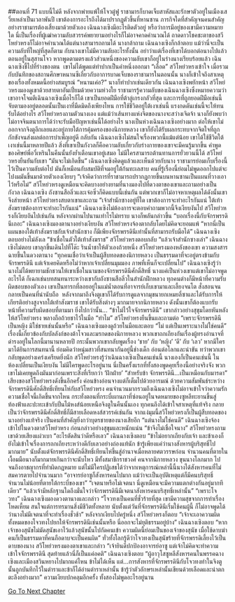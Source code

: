 ##ตอนที่ 71 แบบนี้ไม่ดี
หลังจากพ่ายแพ้ให้โจวตู๋ฟู ราชามารก็บาดเจ็บสาหัสและรักษาตัวอยู่ในเมืองเสวี่ยเหล่าเป็นเวลาพันปี เขาต้องการอะไรถึงได้มาปรากฏตัวขึ้นที่หานซาน ภารกิจใดที่สำคัญจนคนสำคัญอย่างราชามารต้องเสี่ยงมาด้วยตัวเอง เฉินฉางเซิงมีอะไรติดตัวอยู่ หรือว่าการมีอยู่ของเขามีความหมายใด
นี่เป็นเรื่องที่ผู้เฒ่าความลับสวรรค์พยายามอย่างไรก็ไม่อาจคาดคำนวณได้ ถาดดาวโชคชะตาของสวีโหย่วหรงก็ไม่อาจคำนวณได้แต่นางสามารถถามได้
นางกล้าถาม เฉินฉางเซิงก็กล้าตอบ แม้ว่านี่จะเป็นความลับที่ใหญ่ที่สุดก็ตาม กับนางเขาไม่มีความลับอะไรทั้งนั้น อย่าว่าแต่เรื่องที่เขาได้บอกต่อนางไปแล้วตอนอยู่ในสุสานโจว หากพูดตามตรงแล้วส่วนหนึ่งของความลับเขาก็อยู่ในร่างนางเรียบร้อยแล้ว
เฉินฉางเซิงชี้ไปที่ร่างของตน  เขาไม่ได้พูดแต่ทำปากเป็นคำหนึ่งออกมา “เลือด”
สวีโหย่วหรงเข้าใจ เมื่อรวมกับบันทึกของสถานศึกษาหนานซีเกี่ยวกับอาการบาดเจ็บของราชามารในตอนนั้น นางก็เข้าใจถึงสาเหตุของเรื่องทั้งหมดนี้อย่างสมบูรณ์
“หนานเค่อ?” นางก็ทำปากเช่นเดียวกัน
เฉินฉางเซิงพยักหน้า
สวีโหย่วหรงมองดูเขาด้วยสายตาอันเปี่ยมด้วยความห่วงใย
ราชามารรู้ความลับของเฉินฉางเซิงซึ่งหมายความว่าเขาอาจโจมตีเฉินฉางเซิงเมื่อไรก็ได้ เขาเป็นยอดฝีมือที่ต้าลู่เกรงกลัวที่สุด และการที่ถูกยอดฝีมือเช่นนี้จับตามองอยู่ตลอดนั้นเป็นเงาที่มืดมิดถึงเพียงไหน การใช้ชีวิตอยู่ใต้เงาเช่นนี้ แรงกดดันเช่นนี้จะให้ทนรับได้อย่างไร
สวีโหย่วหรงถามตัวนางเอง แต่แม้ว่าเส้นทางแห่งจิตของนางจะสว่างเจิดจ้า นางก็ยังพบว่าไม่อาจจินตนาการได้ว่าจะรับมือปัญหาเช่นนี้ได้อย่างไร นางเป็นห่วงเฉินฉางเซิงอย่างมาก ต่อให้เขาไม่ออกจากจิงตูอีกเลยและอยู่ภายใต้การคุ้มครองของนิกายหลวง เขาก็ยังได้รับผลกระทบจากจิตใจที่ถูกกักขังจนส่งผลต่อการบำเพ็ญอยู่ดี
กลับกัน เฉินฉางเซิงไม่สนใจเรื่องพวกนี้แม้แต่น้อย เขาได้ใช้ชีวิตใต้เงาเช่นนี้มาหลายปีแล้ว สิ่งที่เขาเป็นกังวลก็คือความลับเกี่ยวกับร่างกายของเขาจะมีคนรู้มากขึ้น คำพูดของศิษย์พี่อวี๋เหรินในคืนนั้นยังย้ำเตือนเขาอยู่เสมอ ไม่มีใครสามารถต้านทานการยั่วยวนนี้ได้
สวีโหย่วหรงยืนยันกับเขา “มันจะไม่เกิดขึ้น”
เฉินฉางเซิงคิดดูแล้วและเห็นด้วยกับนาง ราชามารย่อมเก็บเรื่องนี้ไว้เป็นความลับต่อไป
มันก็เหมือนกับสมบัติที่จมอยู่ใต้ก้นทะเลสาบ คนที่รู้เรื่องนี้ย่อมไม่พูดออกไปแต่จะไปงมมันขึ้นมาด้วยตัวเองเงียบๆ
“เจ้าคิดว่าการที่ราชามารถปรากฏกายขึ้นบนหานซานเป็นแผนที่วางเอาไว้หรือไม่”
สวีโหย่วหรงดูเหมือนจะคิดบางอย่างยามที่นางมองไปที่ดวงตาของเขาและถามอย่างเป็นกังวล
เฉินฉางเซิง ถังซานสือลิ่วและเจ๋อซิ่วก็คิดแบบนี้เช่นกัน แต่พวกเขาก็ไม่อาจหาเหตุผลได้ดังนั้นเขาจึงส่ายหน้า
สวีโหย่วหรงสบตาเขาและถาม “เจ้าสำนักซางอยู่ที่ใด เขาต้องการจะทำอะไรกันแน่ ใต้เท้าสังฆราชต้องการจะทำอะไรกันแน่”
เฉินฉางเซิงไม่ต้องการจะตอบคำถามพวกนี้จึงเงียบงันไป
สวีโหย่วหรงก็เงียบงันไปเช่นกัน
หลังจากผ่านไปนานเท่าไรไม่ทราบ นางก็พลันกล่าวขึ้น “บอกเรื่องนี้กับจักรพรรดินีเถอะ”
เฉินฉางเซิงมองตานางอย่างเงียบงัน
สวีโหย่วหรงจ้องตากลับโดยไม่คิดจะยอมแพ้ “หากนี่เป็นแผนของใต้เท้าสังฆราชกับเจ้าสำนักซาง ก็มีเพียงจักรพรรดินีเท่านั้นที่สามารถรับมือได้”
เฉินฉางเซิงตอบอย่างไม่ลังเล “ข้าเชื่อในตัวใต้เท้าสังฆราช”
สวีโหย่วหรงตอบกลับ “แล้วเจ้าสำนักซางเล่า”
เฉินฉางเซิงไม่ตอบ เขาลุกขึ้นเดินไปที่โต๊ะ รินน้ำชาให้ตัวเองถ้วยหนึ่ง
สวีโหย่วหรงมองหลังของเขา ความสงสารฉายขึ้นในดวงตานาง “ทุกคนเชื่อว่าเจ้าเป็นผู้สืบทอดของนิกายหลวง เป็นธรรมดาที่จะอยู่ตรงข้ามกับจักรพรรดินี แต่เจ้าเคยคิดหรือไม่ว่าหากเจ้าเปลี่ยนมุมมอง ภาพที่เห็นก็จะเปลี่ยนไป”
เฉินฉางเซิงรู้ว่านางไม่ได้พยายามชักชวนให้เขาเชื่อในนามของจักรพรรดินีศักดิ์สิทธิ์ นางแค่เป็นห่วงเขาแต่เขาไม่อาจพูดอะไรได้
ก็เฉกเช่นบทสนทนาระหว่างเขากับถังซานสือลิ่วในสำนักฝึกหลวง ทุกคนต่างก็มีหน้าที่ความรับผิดชอบของตัวเอง
เขาเป็นทารกที่ลอยอยู่ในแม่น้ำตอนที่อาจารย์เก็บเขามาและเลี้ยงจนโต สั่งสอนจนกลายเป็นคนที่น่านับถือ  หลังจากมาถึงจิงตูเขาก็ได้รับการดูแลจากมุขนายกเหมยลี่ซาและได้รับการให้เกียรติอย่างสูงจากใต้เท้าสังฆราช เขาได้รับสิ่งต่างๆ มากมายจากนิกายหลวง ดังนั้นเขาก็ต้องแบกรับหน้าที่ความรับผิดชอบที่ตามมา ยิ่งไปกว่านั้น...
“ข้าไม่ไว้ใจจักรพรรดินี” เขากล่าวอย่างสุขุมโดยหันหลังให้สวีโหย่วหรง พลางถือถ้วยชาไว้ในมือ
“ทำไม” สวีโหย่วหรงยืนขึ้นและถามต่อ “เพราะจักรพรรดินีเป็นหญิง มิใช่ชายเช่นนั้นหรือ”
เฉินฉางเซิงมองดูถ้วยในมือและตอบ “ไม่ แต่เป็นเพราะนางไม่ใช่คนดี”
เรื่องนี้เกี่ยวข้องกับบัลลังก์ของต้าโจวและมรกดของนิกายหลวง พวกเขาถกเถียงกันเรื่องผู้ทรงอำนาจที่ดำรงอยู่ในโลกนี้มานานหลายปี กระนั้นพวกเขากลับพูดเรื่อง ‘ชาย’ กับ ‘หญิง’ ‘ดี’ กับ ‘เลว’ หากมีใครมาได้ยินการสนทนานี้ ย่อมคิดว่าหนุ่มสาวที่สนทนากันอยู่นี้ช่างเด็ก อ่อนต่อโลกและน่าขัน
ทว่าพวกเขากลับพูดอย่างเคร่งเครียดยิ่งนัก
สวีโหย่วหรงรู้ว่าเฉินฉางเซิงเป็นคนเช่นนี้
นางเองก็เป็นคนเช่นนี้
ในห้องเปลี่ยนเป็นเงียบงัน ไม่มีใครพูดอะไรอยู่นาน
นี่เป็นครั้งแรกที่ทั้งสองพูดคุยเรื่องนี้อย่างจริงจัง พวกเขาไม่เคยพูดถึงมันมาก่อนเพราะสิ่งที่เรียกว่า ‘ฝักฝ่าย’
“สำหรับข้า จักรพรรดินี...เป็นเหมือนกับมารดา”
เสียงของสวีโหย่วหรงดังขึ้นอีกครั้ง ค่อนข้างอ่อนจางแต่ก็เต็มไปด้วยอารมณ์
ด้วยความสัมพันธ์ระหว่างจักรพรรดินีศักดิ์สิทธิ์เทียนไห่กับสวีโหย่วหรง คนจำนวนมากรวมถึงเฉินฉางเซิงไม่อาจเข้าใจว่าความรักความเชื่อใจนี้เกิดขึ้นจากไหน กระทั่งตอนที่กระบี่เผานภาที่ซ่อนอยู่ในจดหมายของซูหลีทะยานขึ้นสู่ท้องฟ้าและปะทะเข้ากับปิ่นไม้หงส์น้อยเหนือจิงตูในคืนนั้นเอง ทุกคนถึงได้เข้าใจสาเหตุที่แท้จริง กลายเป็นว่าจักรพรรดินีศักดิ์สิทธิ์ก็มีสายเลือดหงส์สวรรค์เช่นกัน จากแง่มุมนี้สวีโหย่วหรงก็เป็นผู้สืบทอดของนางอย่างแท้จริง เป็นคนที่สำคัญยิ่งกว่าบุตรชายของนางเสียอีก
“แต่นางไม่ใช่คนดี” เฉินฉางเซิงจ้องเข้าไปในดวงตาสวีโหย่วหรง ก่อนกล่าวอย่างสุขุมและหนักแน่น “ข้าจึงไม่เชื่อใจนาง”
สวีโหย่วหรงถามเขาด้วยเสียงแผ่วเบา “อะไรตัดสินว่าดีหรือเลว”
เฉินฉางเซิงตอบ “ข้าไม่อยากเถียงกับเจ้า และข้าเองก็ยังไม่เข้าใจเรื่องการถกเถียงระหว่างดีกับเลวอย่างถ่องแท้นัก ข้ารู้เพียงแค่ว่านางสังหารผู้บริสุทธิ์ไปมากมาย”
นับตั้งแต่จักรพรรดินีศักดิ์สิทธิ์เทียนไห่ขึ้นสู่อำนาจเมื่อหลายศตวรรษก่อน จำนวนคนที่ตายในเงื้อมมือนางก็มากมายเกินกว่าจะนับไหว มีทั้งสมาชิกราชวงศ์ คนจากนิกายหลวง ขุนนางโลภมาก ไปจนถึงอาชญากรที่ทำผิดกฎหมาย แต่ไม่มีใครปฏิเสธได้ว่าจากเหตุการณ์เหล่านี้นี้นางได้สังหารคนที่ไม่สมควรตายไปจำนวนมาก
“อาจารย์อาซูก็สังหารคนไปมาก แม้ว่าจะเป็นอุบัติเหตุแต่ก็มีคนบริสุทธิ์จำนวนไม่น้อยที่ตายใต้กระบี่ของเขา”
“เจตนาหรือไม่เจตนา นี่ดูเหมือนจะมีความแตกต่างกันอยู่มากทีเดียว”
“แล้วเจ้ามีหลักฐานใดถึงมั่นใจว่าจักรพรรดินีมีเจตนาสังหารคนบริสุทธิ์เหล่านั้น”
“เพราะโจวทง” เฉินฉางเซิงมองดวงตานางและกล่าว “โจวทงเป็นคนที่ชั่วร้ายที่สุด เขามีความสุขจากการทำเรื่องโหดเหี้ยม สนใจแต่การทรมานสิ่งมีชีวิตทั้งหลาย นับตั้งแต่วันที่จักรพรรดินีเริ่มใช้คนผู้นี้ ก็ไม่อาจพูดได้ว่านางไม่มีเจตนาที่จะทำเรื่องชั่วช้า”
หลังจากเงียบไปครู่หนึ่ง สวีโหย่วหรงก็ตอบ “เจ้าจะเอาความผิดทั้งหมดของโจวทงไปยกให้จักรพรรดินีเช่นนั้นหรือ นี่ออกจะไม่ยุติธรรมอยู่บ้าง”
เฉินฉางเซิงตอบ “หากเจ้าของสุนัขไม่มัดสุนัขเอาไว้แล้วสุนัขนั้นไปกัดคนเข้า ความผิดนี้ย่อมเป็นของเจ้าของสุนัข เมื่อใช้ดาบฆ่าคนก็เป็นธรรมดาที่คนถือดาบจะเป็นคนผิด”
ทั่วทั้งโลกรู้ดีว่าโจวทงเป็นสุนัขร้ายที่จักรพรรดิเลี้ยงไว้เป็นดาบของนาง
สวีโหย่วหรงมองตาเขาและกล่าว “เจ้ายินดีปกป้องอาจารย์อาซู แต่เจ้าไม่คิดจะทำความเข้าใจจักรพรรดินี สุดท้ายแล้วนี่ก็เป็นแค่อคติ”
เฉินฉางเซิงตอบ “ผู้อาวุโสซูหลีสังหารคนในพรรคฉางเซิงและเมืองสวินหยางไปมากแค่ไหน ข้าไม่ได้เห็น แต่...การสังหารที่จักรพรรดินีกับโจวทงทำในจิงตูนั้นถูกบันทึกไว้ในตำราและข้าก็ได้อ่านตำราเหล่านั้น ข้ารู้ว่าตัวอักษรเหล่านั้นเขียนด้วยเลือดและน่าตกตะลึงอย่างมาก”
ความเงียบปกคลุมอีกครั้ง ทั้งสองไม่พูดอะไรอยู่นาน


[Go To Next Chapter]( ./581.md)